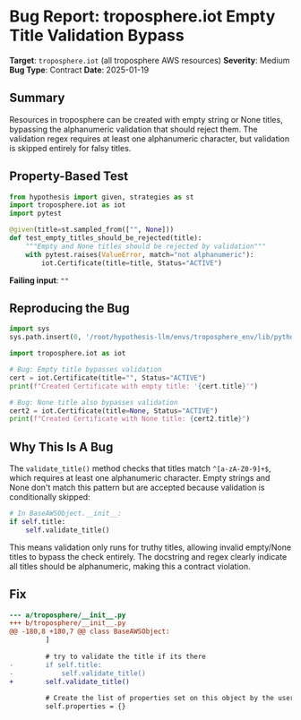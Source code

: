 # Bug Report: troposphere.iot Empty Title Validation Bypass

**Target**: `troposphere.iot` (all troposphere AWS resources)
**Severity**: Medium
**Bug Type**: Contract
**Date**: 2025-01-19

## Summary

Resources in troposphere can be created with empty string or None titles, bypassing the alphanumeric validation that should reject them. The validation regex requires at least one alphanumeric character, but validation is skipped entirely for falsy titles.

## Property-Based Test

```python
from hypothesis import given, strategies as st
import troposphere.iot as iot
import pytest

@given(title=st.sampled_from(["", None]))
def test_empty_titles_should_be_rejected(title):
    """Empty and None titles should be rejected by validation"""
    with pytest.raises(ValueError, match="not alphanumeric"):
        iot.Certificate(title=title, Status="ACTIVE")
```

**Failing input**: `""`

## Reproducing the Bug

```python
import sys
sys.path.insert(0, '/root/hypothesis-llm/envs/troposphere_env/lib/python3.13/site-packages')

import troposphere.iot as iot

# Bug: Empty title bypasses validation
cert = iot.Certificate(title="", Status="ACTIVE")
print(f"Created Certificate with empty title: '{cert.title}'")

# Bug: None title also bypasses validation  
cert2 = iot.Certificate(title=None, Status="ACTIVE")
print(f"Created Certificate with None title: {cert2.title}")
```

## Why This Is A Bug

The `validate_title()` method checks that titles match `^[a-zA-Z0-9]+$`, which requires at least one alphanumeric character. Empty strings and None don't match this pattern but are accepted because validation is conditionally skipped:

```python
# In BaseAWSObject.__init__:
if self.title:
    self.validate_title()
```

This means validation only runs for truthy titles, allowing invalid empty/None titles to bypass the check entirely. The docstring and regex clearly indicate all titles should be alphanumeric, making this a contract violation.

## Fix

```diff
--- a/troposphere/__init__.py
+++ b/troposphere/__init__.py
@@ -180,8 +180,7 @@ class BaseAWSObject:
         ]
 
         # try to validate the title if its there
-        if self.title:
-            self.validate_title()
+        self.validate_title()
 
         # Create the list of properties set on this object by the user
         self.properties = {}
```